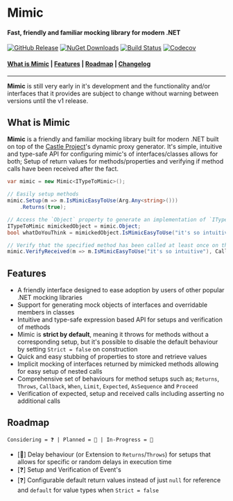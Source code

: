 # Mimic

#### Fast, friendly and familiar mocking library for modern .NET

[![GitHub Release][gh-release-badge]][gh-release]
[![NuGet Downloads][nuget-downloads-badge]][nuget-downloads]
[![Build Status][gh-actions-badge]][gh-actions]
[![Codecov][codecov-badge]][codecov]

#### [What is Mimic](#what-is-mimic) | [Features](#features) | [Roadmap](#roadmap) | [Changelog][changelog]

---

**Mimic** is still very early in it's development and the functionality and/or interfaces that it provides are subject
to change without warning between versions until the v1 release.

## What is Mimic

**Mimic** is a friendly and familiar mocking library built for modern .NET built on top of the [Castle Project][castle]'s
dynamic proxy generator. It's simple, intuitive and type-safe API for configuring mimic's of interfaces/classes allows
for both; Setup of return values for methods/properties and verifying if method calls have been received after the fact.

```csharp
var mimic = new Mimic<ITypeToMimic>();

// Easily setup methods
mimic.Setup(m => m.IsMimicEasyToUse(Arg.Any<string>()))
    .Returns(true);

// Access the `Object` property to generate an implementation of `ITypeToMimic` and call our setup method
ITypeToMimic mimickedObject = mimic.Object;
bool whatDoYouThink = mimickedObject.IsMimicEasyToUse("it's so intuitive");

// Verify that the specified method has been called at least once on the `Object`
mimic.VerifyReceived(m => m.IsMimicEasyToUse("it's so intuitive"), CallCount.AtLeastOnce);
```

## Features

- A friendly interface designed to ease adoption by users of other popular .NET mocking libraries
- Support for generating mock objects of interfaces and overridable members in classes
- Intuitive and type-safe expression based API for setups and verification of methods
- Mimic is **strict by default**, meaning it throws for methods without a corresponding setup, but it's possible to
  disable the default behaviour by setting `Strict = false` on construction
- Quick and easy stubbing of properties to store and retrieve values
- Implicit mocking of interfaces returned by mimicked methods allowing for easy setup of nested calls
- Comprehensive set of behaviours for method setups such as; `Returns`, `Throws`, `Callback`, `When`, `Limit`,
  `Expected`, `AsSequence` and `Proceed`
- Verification of expected, setup and received calls including asserting no additional calls

## Roadmap

```
Considering = ❓ | Planned = 📅 | In-Progress = 🚧
```

- [📅] Delay behaviour (or Extension to `Returns`/`Throws`) for setups that allows for specific or random delays in
  execution time
- [❓] Setup and Verification of Event's
- [❓] Configurable default return values instead of just `null` for reference and `default` for value types when
  `Strict = false`

<!-- Badges -->
[gh-release-badge]: https://img.shields.io/github/v/release/DrBarnabus/Mimic?color=g&style=for-the-badge
[gh-release]: https://github.com/DrBarnabus/Mimic/releases/latest
[nuget-downloads-badge]: https://img.shields.io/nuget/dt/Mimic?color=g&logo=nuget&style=for-the-badge
[nuget-downloads]: https://www.nuget.org/packages/Mimic
[gh-actions-badge]: https://img.shields.io/github/actions/workflow/status/DrBarnabus/Mimic/ci.yml?logo=github&branch=main&style=for-the-badge
[gh-actions]: https://github.com/DrBarnabus/Mimic/actions/workflows/ci.yml
[codecov-badge]: https://img.shields.io/codecov/c/github/DrBarnabus/Mimic?token=znImUftZNI&style=for-the-badge&logo=codecov&logoColor=white
[codecov]: https://codecov.io/gh/DrBarnabus/Mimic

<!-- Links -->
[changelog]: https://github.com/DrBarnabus/Mimic/blob/main/CHANGELOG.md
[castle]: https://www.castleproject.org/projects/dynamicproxy

